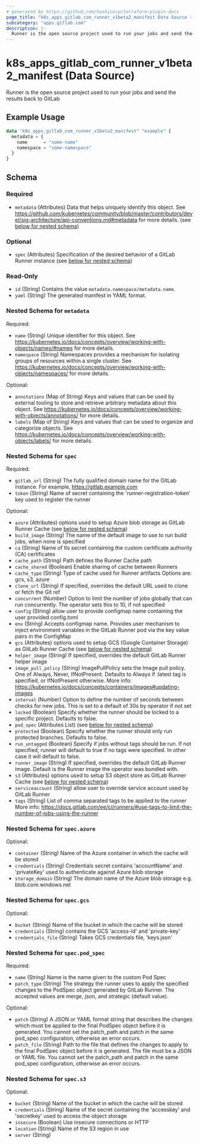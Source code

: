 ```yaml
---
# generated by https://github.com/hashicorp/terraform-plugin-docs
page_title: "k8s_apps_gitlab_com_runner_v1beta2_manifest Data Source - terraform-provider-k8s"
subcategory: "apps.gitlab.com"
description: |-
  Runner is the open source project used to run your jobs and send the results back to GitLab
---
```


# k8s_apps_gitlab_com_runner_v1beta2_manifest (Data Source)

Runner is the open source project used to run your jobs and send the results back to GitLab

## Example Usage

```terraform
data "k8s_apps_gitlab_com_runner_v1beta2_manifest" "example" {
  metadata = {
    name      = "some-name"
    namespace = "some-namespace"
  }
}
```

<!-- schema generated by tfplugindocs -->
## Schema

### Required

- `metadata` (Attributes) Data that helps uniquely identify this object. See https://github.com/kubernetes/community/blob/master/contributors/devel/sig-architecture/api-conventions.md#metadata for more details. (see [below for nested schema](#nestedatt--metadata))

### Optional

- `spec` (Attributes) Specification of the desired behavior of a GitLab Runner instance (see [below for nested schema](#nestedatt--spec))

### Read-Only

- `id` (String) Contains the value `metadata.namespace/metadata.name`.
- `yaml` (String) The generated manifest in YAML format.

<a id="nestedatt--metadata"></a>
### Nested Schema for `metadata`

Required:

- `name` (String) Unique identifier for this object. See https://kubernetes.io/docs/concepts/overview/working-with-objects/names/#names for more details.
- `namespace` (String) Namespaces provides a mechanism for isolating groups of resources within a single cluster. See https://kubernetes.io/docs/concepts/overview/working-with-objects/namespaces/ for more details.

Optional:

- `annotations` (Map of String) Keys and values that can be used by external tooling to store and retrieve arbitrary metadata about this object. See https://kubernetes.io/docs/concepts/overview/working-with-objects/annotations/ for more details.
- `labels` (Map of String) Keys and values that can be used to organize and categorize objects. See https://kubernetes.io/docs/concepts/overview/working-with-objects/labels/ for more details.


<a id="nestedatt--spec"></a>
### Nested Schema for `spec`

Required:

- `gitlab_url` (String) The fully qualified domain name for the GitLab instance. For example, https://gitlab.example.com
- `token` (String) Name of secret containing the 'runner-registration-token' key used to register the runner

Optional:

- `azure` (Attributes) options used to setup Azure blob storage as GitLab Runner Cache (see [below for nested schema](#nestedatt--spec--azure))
- `build_image` (String) The name of the default image to use to run build jobs, when none is specified
- `ca` (String) Name of tls secret containing the custom certificate authority (CA) certificates
- `cache_path` (String) Path defines the Runner Cache path
- `cache_shared` (Boolean) Enable sharing of cache between Runners
- `cache_type` (String) Type of cache used for Runner artifacts Options are: gcs, s3, azure
- `clone_url` (String) If specified, overrides the default URL used to clone or fetch the Git ref
- `concurrent` (Number) Option to limit the number of jobs globally that can run concurrently. The operator sets this to 10, if not specified
- `config` (String) allow user to provide configmap name containing the user provided config.toml
- `env` (String) Accepts configmap name. Provides user mechanism to inject environment variables in the GitLab Runner pod via the key value pairs in the ConfigMap
- `gcs` (Attributes) options used to setup GCS (Google Container Storage) as GitLab Runner Cache (see [below for nested schema](#nestedatt--spec--gcs))
- `helper_image` (String) If specified, overrides the default GitLab Runner helper image
- `image_pull_policy` (String) ImagePullPolicy sets the Image pull policy. One of Always, Never, IfNotPresent. Defaults to Always if :latest tag is specified, or IfNotPresent otherwise. More info: https://kubernetes.io/docs/concepts/containers/images#updating-images
- `interval` (Number) Option to define the number of seconds between checks for new jobs. This is set to a default of 30s by operator if not set
- `locked` (Boolean) Specify whether the runner should be locked to a specific project. Defaults to false.
- `pod_spec` (Attributes List) (see [below for nested schema](#nestedatt--spec--pod_spec))
- `protected` (Boolean) Specify whether the runner should only run protected branches. Defaults to false.
- `run_untagged` (Boolean) Specify if jobs without tags should be run. If not specified, runner will default to true if no tags were specified. In other case it will default to false.
- `runner_image` (String) If specified, overrides the default GitLab Runner image. Default is the Runner image the operator was bundled with.
- `s3` (Attributes) options used to setup S3 object store as GitLab Runner Cache (see [below for nested schema](#nestedatt--spec--s3))
- `serviceaccount` (String) allow user to override service account used by GitLab Runner
- `tags` (String) List of comma separated tags to be applied to the runner More info: https://docs.gitlab.com/ee/ci/runners/#use-tags-to-limit-the-number-of-jobs-using-the-runner

<a id="nestedatt--spec--azure"></a>
### Nested Schema for `spec.azure`

Optional:

- `container` (String) Name of the Azure container in which the cache will be stored
- `credentials` (String) Credentials secret contains 'accountName' and 'privateKey' used to authenticate against Azure blob storage
- `storage_domain` (String) The domain name of the Azure blob storage e.g. blob.core.windows.net


<a id="nestedatt--spec--gcs"></a>
### Nested Schema for `spec.gcs`

Optional:

- `bucket` (String) Name of the bucket in which the cache will be stored
- `credentials` (String) contains the GCS 'access-id' and 'private-key'
- `credentials_file` (String) Takes GCS credentials file, 'keys.json'


<a id="nestedatt--spec--pod_spec"></a>
### Nested Schema for `spec.pod_spec`

Required:

- `name` (String) Name is the name given to the custom Pod Spec
- `patch_type` (String) The strategy the runner uses to apply the specified changes to the PodSpec object generated by GitLab Runner. The accepted values are merge, json, and strategic (default value).

Optional:

- `patch` (String) A JSON or YAML format string that describes the changes which must be applied to the final PodSpec object before it is generated. You cannot set the patch_path and patch in the same pod_spec configuration, otherwise an error occurs.
- `patch_file` (String) Path to the file that defines the changes to apply to the final PodSpec object before it is generated. The file must be a JSON or YAML file. You cannot set the patch_path and patch in the same pod_spec configuration, otherwise an error occurs.


<a id="nestedatt--spec--s3"></a>
### Nested Schema for `spec.s3`

Optional:

- `bucket` (String) Name of the bucket in which the cache will be stored
- `credentials` (String) Name of the secret containing the 'accesskey' and 'secretkey' used to access the object storage
- `insecure` (Boolean) Use insecure connections or HTTP
- `location` (String) Name of the S3 region in use
- `server` (String)
